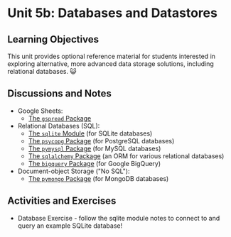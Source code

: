 
# Unit 5b: Databases and Datastores

## Learning Objectives

This unit provides optional reference material for students interested in exploring alternative, more advanced data storage solutions, including relational databases. :smiley_cat:

## Discussions and Notes

  + Google Sheets:
    + [The `gspread` Package](/notes/python/packages/gspread.md)
  + Relational Databases (SQL):
    + [The `sqlite` Module](/notes/python/modules/sqlite.md) (for SQLite databases)
    + [The `psycopg` Package](/notes/python/packages/psycopg.md) (for PostgreSQL databases)
    + [The `pymysql` Package](/notes/python/packages/pymysql.md) (for MySQL databases)
    + [The `sqlalchemy` Package](/notes/python/packages/sqlalchemy.md) (an ORM for various relational databases)
    + [The `bigquery` Package](/notes/python/packages/bigquery.md) (for Google BigQuery)
  + Document-object Storage ("No SQL"):
    + [The `pymongo` Package](/notes/python/packages/pymongo.md) (for MongoDB databases)

## Activities and Exercises

  + Database Exercise - follow the sqlite module notes to connect to and query an example SQLite database!
